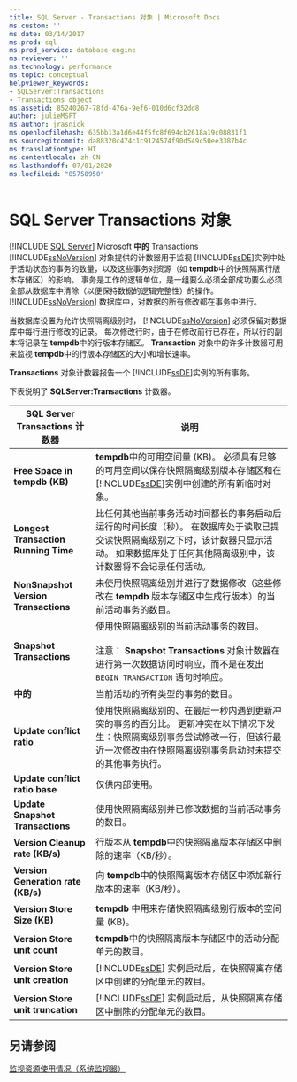 ```yaml
---
title: SQL Server - Transactions 对象 | Microsoft Docs
ms.custom: ''
ms.date: 03/14/2017
ms.prod: sql
ms.prod_service: database-engine
ms.reviewer: ''
ms.technology: performance
ms.topic: conceptual
helpviewer_keywords:
- SQLServer:Transactions
- Transactions object
ms.assetid: 85240267-78fd-476a-9ef6-010d6cf32dd8
author: julieMSFT
ms.author: jrasnick
ms.openlocfilehash: 635bb13a1d6e44f5fc8f694cb2618a19c08831f1
ms.sourcegitcommit: da88320c474c1c9124574f90d549c50ee3387b4c
ms.translationtype: HT
ms.contentlocale: zh-CN
ms.lasthandoff: 07/01/2020
ms.locfileid: "85758950"
---
```

# <a name="sql-server-transactions-object"></a>SQL Server Transactions 对象
 [!INCLUDE [SQL Server](../../includes/applies-to-version/sqlserver.md)]
  Microsoft **中的** Transactions [!INCLUDE[ssNoVersion](../../includes/ssnoversion-md.md)] 对象提供的计数器用于监视 [!INCLUDE[ssDE](../../includes/ssde-md.md)]实例中处于活动状态的事务的数量，以及这些事务对资源（如 **tempdb**中的快照隔离行版本存储区）的影响。 事务是工作的逻辑单位，是一组要么必须全部成功要么必须全部从数据库中清除（以便保持数据的逻辑完整性）的操作。 [!INCLUDE[ssNoVersion](../../includes/ssnoversion-md.md)] 数据库中，对数据的所有修改都在事务中进行。  
  
 当数据库设置为允许快照隔离级别时， [!INCLUDE[ssNoVersion](../../includes/ssnoversion-md.md)] 必须保留对数据库中每行进行修改的记录。 每次修改行时，由于在修改前行已存在，所以行的副本将记录在 **tempdb**中的行版本存储区。 **Transaction** 对象中的许多计数器可用来监视 **tempdb**中的行版本存储区的大小和增长速率。  
  
 **Transactions** 对象计数器报告一个 [!INCLUDE[ssDE](../../includes/ssde-md.md)]实例的所有事务。  
  
 下表说明了 **SQLServer:Transactions** 计数器。  
  
|SQL Server Transactions 计数器|说明|  
|--------------------------------------|-----------------|  
|**Free Space in tempdb (KB)**|**tempdb**中的可用空间量 (KB)。 必须具有足够的可用空间以保存快照隔离级别版本存储区和在 [!INCLUDE[ssDE](../../includes/ssde-md.md)]实例中创建的所有新临时对象。|  
|**Longest Transaction Running Time**|比任何其他当前事务活动时间都长的事务启动后运行的时间长度（秒）。 在数据库处于读取已提交读快照隔离级别之下时，该计数器只显示活动。 如果数据库处于任何其他隔离级别中，该计数器将不会记录任何活动。|  
|**NonSnapshot Version Transactions**|未使用快照隔离级别并进行了数据修改（这些修改在 **tempdb** 版本存储区中生成行版本）的当前活动事务的数目。|  
|**Snapshot Transactions**|使用快照隔离级别的当前活动事务的数目。<br /><br /> 注意： **Snapshot Transactions** 对象计数器在进行第一次数据访问时响应，而不是在发出 `BEGIN TRANSACTION` 语句时响应。|  
|**中的**|当前活动的所有类型的事务的数目。|  
|**Update conflict ratio**|使用快照隔离级别的、在最后一秒内遇到更新冲突的事务的百分比。 更新冲突在以下情况下发生：快照隔离级别事务尝试修改一行，但该行最近一次修改由在快照隔离级别事务启动时未提交的其他事务执行。|  
|**Update conflict ratio base**|仅供内部使用。|
|**Update Snapshot Transactions**|使用快照隔离级别并已修改数据的当前活动事务的数目。|  
|**Version Cleanup rate (KB/s)**|行版本从 **tempdb**中的快照隔离版本存储区中删除的速率（KB/秒）。|  
|**Version Generation rate (KB/s)**|向 **tempdb**中的快照隔离版本存储区中添加新行版本的速率（KB/秒）。|  
|**Version Store Size (KB)**|**tempdb** 中用来存储快照隔离级别行版本的空间量 (KB)。|  
|**Version Store unit count**|**tempdb**中的快照隔离版本存储区中的活动分配单元的数目。|  
|**Version Store unit creation**|[!INCLUDE[ssDE](../../includes/ssde-md.md)] 实例启动后，在快照隔离存储区中创建的分配单元的数目。|  
|**Version Store unit truncation**|[!INCLUDE[ssDE](../../includes/ssde-md.md)] 实例启动后，从快照隔离存储区中删除的分配单元的数目。|  
  
## <a name="see-also"></a>另请参阅  
 [监视资源使用情况（系统监视器）](../../relational-databases/performance-monitor/monitor-resource-usage-system-monitor.md)  
  
  
